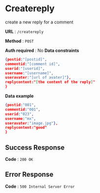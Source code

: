 # Createreply

create a new reply for a comment

**URL** : `/createreply`

**Method** : `POST`

**Auth required** : No
**Data constraints**

```json
{postid:"[postid]",
commentid:"[comment id]",
userid:"[userid]",
username:"[username]",
useravater:"[url of avater]"},
replycontent:"[the content of the reply]"
}
```

**Data example**

```json
{postid:"001",
commentid:"001",
userid:"023",
username:"mx",
useravater:"image.jpg"},
replycontent:"good"
}
```


## Success Response

**Code** : `200 OK`

## Error Response

**Code** : `500 Internal Server Error`

